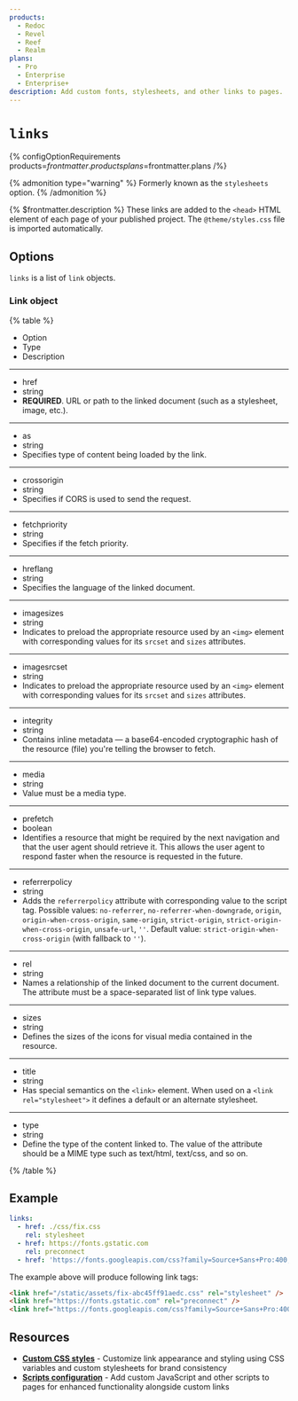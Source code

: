 ```yaml
---
products:
  - Redoc
  - Revel
  - Reef
  - Realm
plans:
  - Pro
  - Enterprise
  - Enterprise+
description: Add custom fonts, stylesheets, and other links to pages.
---
```

# `links`

{% configOptionRequirements products=$frontmatter.products plans=$frontmatter.plans /%}

{% admonition type="warning" %}
Formerly known as the `stylesheets` option.
{% /admonition %}

{% $frontmatter.description %}
These links are added to the `<head>` HTML element of each page of your published project.
The `@theme/styles.css` file is imported automatically.

## Options

`links` is a list of `link` objects.

### Link object

{% table %}

- Option
- Type
- Description

---

- href
- string
- **REQUIRED**.
  URL or path to the linked document (such as a stylesheet, image, etc.).

---

- as
- string
- Specifies type of content being loaded by the link.

---

- crossorigin
- string
- Specifies if CORS is used to send the request.

---

- fetchpriority
- string
- Specifies if the fetch priority.

---

- hreflang
- string
- Specifies the language of the linked document.

---

- imagesizes
- string
- Indicates to preload the appropriate resource used by an `<img>` element with corresponding values for its `srcset` and `sizes` attributes.

---

- imagesrcset
- string
- Indicates to preload the appropriate resource used by an `<img>` element with corresponding values for its `srcset` and `sizes` attributes.

---

- integrity
- string
- Contains inline metadata — a base64-encoded cryptographic hash of the resource (file) you're telling the browser to fetch.

---

- media
- string
- Value must be a media type.

---

- prefetch
- boolean
- Identifies a resource that might be required by the next navigation and that the user agent should retrieve it.
  This allows the user agent to respond faster when the resource is requested in the future.

---

- referrerpolicy
- string
- Adds the `referrerpolicy` attribute with corresponding value to the script tag.
  Possible values: `no-referrer`, `no-referrer-when-downgrade`, `origin`, `origin-when-cross-origin`, `same-origin`, `strict-origin`, `strict-origin-when-cross-origin`, `unsafe-url`, `''`.
  Default value: `strict-origin-when-cross-origin` (with fallback to `''`).

---

- rel
- string
- Names a relationship of the linked document to the current document.
  The attribute must be a space-separated list of link type values.

---

- sizes
- string
- Defines the sizes of the icons for visual media contained in the resource.

---

- title
- string
- Has special semantics on the `<link>` element.
  When used on a `<link rel="stylesheet">` it defines a default or an alternate stylesheet.

---

- type
- string
- Define the type of the content linked to.
  The value of the attribute should be a MIME type such as text/html, text/css, and so on.

{% /table %}

## Example

```yaml
links:
  - href: ./css/fix.css
    rel: stylesheet
  - href: https://fonts.gstatic.com
    rel: preconnect
  - href: 'https://fonts.googleapis.com/css?family=Source+Sans+Pro:400,600,700'
```

The example above will produce following link tags:

```html
<link href="/static/assets/fix-abc45ff91aedc.css" rel="stylesheet" />
<link href="https://fonts.gstatic.com" rel="preconnect" />
<link href="https://fonts.googleapis.com/css?family=Source+Sans+Pro:400,600,700" />
```

## Resources

- **[Custom CSS styles](../branding/customize-styles.md)** - Customize link appearance and styling using CSS variables and custom stylesheets for brand consistency
- **[Scripts configuration](./scripts.md)** - Add custom JavaScript and other scripts to pages for enhanced functionality alongside custom links
